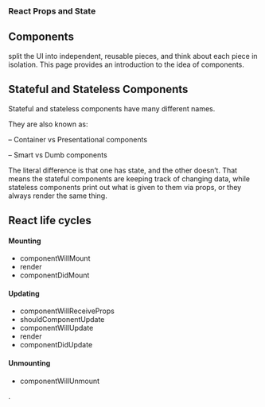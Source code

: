 ### React Props and State

## Components
 split the UI into independent, reusable pieces, and think about each piece in isolation. This page provides an introduction to the idea of components.


## Stateful and Stateless Components

 Stateful and stateless components have many different names.

 They are also known as:

 – Container vs Presentational components

 – Smart vs Dumb components

 The literal difference is that one has state, and the other doesn’t. That means the stateful components are keeping track of changing data, while stateless components print out what is given to them via props, or they always render the same thing.

## React life cycles

#### Mounting
* componentWillMount
* render
* componentDidMount

#### Updating
* componentWillReceiveProps
* shouldComponentUpdate
* componentWillUpdate
* render
* componentDidUpdate

#### Unmounting
* componentWillUnmount


.
